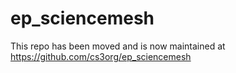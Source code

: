 # ep_sciencemesh

This repo has been moved and is now maintained at https://github.com/cs3org/ep_sciencemesh
